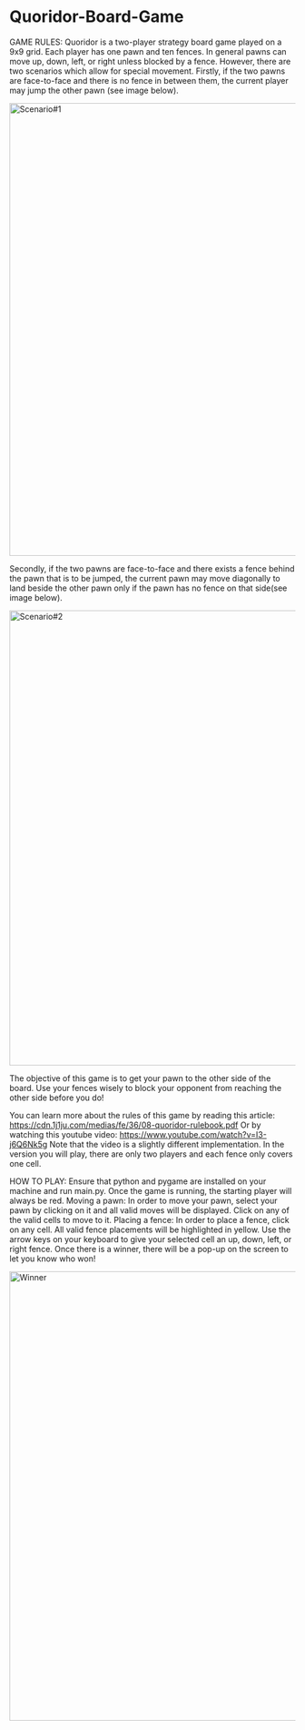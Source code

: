 # Quoridor-Board-Game

GAME RULES:
Quoridor is a two-player strategy board game played on a 9x9 grid. Each player has one pawn and ten fences. 
In general pawns can move up, down, left, or right unless blocked by a fence. However, there are two scenarios which allow for special movement. Firstly, if the two pawns are face-to-face and there is no fence in between them, the current player may jump the other pawn (see image below).

<img width="796" alt="Scenario#1" src="https://user-images.githubusercontent.com/81662359/184799749-162c9e80-8506-4f3c-b0c5-aaaa11a1f2cb.png">

Secondly, if the two pawns are face-to-face and there exists a fence behind the pawn that is to be jumped, the current pawn may move diagonally to land beside the other pawn only if the pawn has no fence on that side(see image below). 

<img width="800" alt="Scenario#2" src="https://user-images.githubusercontent.com/81662359/184799840-dce9c614-a809-4a03-a773-38d763f69b1a.png">


The objective of this game is to get your pawn to the other side of the board. Use your fences wisely to block your opponent from reaching the other side before you do! 

You can learn more about the rules of this game by reading this article: https://cdn.1j1ju.com/medias/fe/36/08-quoridor-rulebook.pdf
Or by watching this youtube video: https://www.youtube.com/watch?v=I3-j6Q6Nk5g
Note that the video is a slightly different implementation. In the version you will play, there are only two players and each fence only covers one     cell.  

HOW TO PLAY:
Ensure that python and pygame are installed on your machine and run main.py.
Once the game is running, the starting player will always be red. 
Moving a pawn: In order to move your pawn, select your pawn by clicking on it and all valid moves will be displayed. Click on any of the valid cells to move to it. 
Placing a fence: In order to place a fence, click on any cell. All valid fence placements will be highlighted in yellow. Use the arrow keys on your keyboard to give your selected cell an up, down, left, or right fence. 
Once there is a winner, there will be a pop-up on the screen to let you know who won! 

<img width="790" alt="Winner" src="https://user-images.githubusercontent.com/81662359/184799915-413d6895-dc5f-46e7-a1a2-9e88f7e2bf9c.png">
